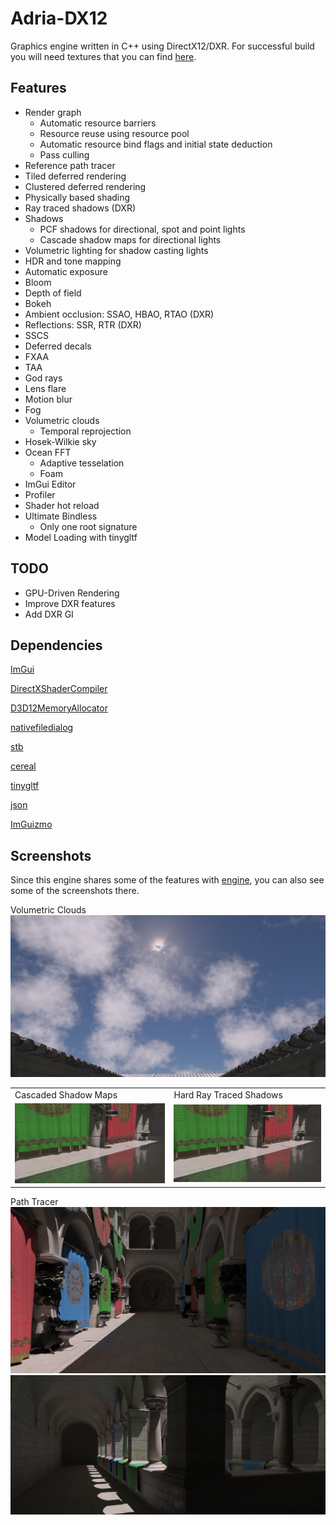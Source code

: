# Adria-DX12

Graphics engine written in C++ using DirectX12/DXR. For successful build you will need textures that you can find [here](https://github.com/mateeeeeee/Adria-DX11/releases/tag/1.0).
## Features
* Render graph
	- Automatic resource barriers
	- Resource reuse using resource pool
	- Automatic resource bind flags and initial state deduction
	- Pass culling
* Reference path tracer 
* Tiled deferred rendering 
* Clustered deferred rendering
* Physically based shading
* Ray traced shadows (DXR)
* Shadows
    - PCF shadows for directional, spot and point lights
    - Cascade shadow maps for directional lights
* Volumetric lighting for shadow casting lights
* HDR and tone mapping
* Automatic exposure
* Bloom
* Depth of field
* Bokeh
* Ambient occlusion: SSAO, HBAO, RTAO (DXR)
* Reflections: SSR, RTR (DXR)
* SSCS
* Deferred decals
* FXAA
* TAA
* God rays
* Lens flare
* Motion blur
* Fog
* Volumetric clouds
    - Temporal reprojection
* Hosek-Wilkie sky
* Ocean FFT
    - Adaptive tesselation
    - Foam
* ImGui Editor
* Profiler
* Shader hot reload
* Ultimate Bindless 
    - Only one root signature 
* Model Loading with tinygltf

## TODO
* GPU-Driven Rendering 
* Improve DXR features
* Add DXR GI

## Dependencies
[ImGui](https://github.com/ocornut/imgui)

[DirectXShaderCompiler](https://github.com/microsoft/DirectXShaderCompiler)

[D3D12MemoryAllocator](https://github.com/GPUOpen-LibrariesAndSDKs/D3D12MemoryAllocator)

[nativefiledialog](https://github.com/mlabbe/nativefiledialog)

[stb](https://github.com/nothings/stb)

[cereal](https://github.com/USCiLab/cereal)

[tinygltf](https://github.com/syoyo/tinygltf)

[json](https://github.com/nlohmann/json)

[ImGuizmo](https://github.com/CedricGuillemet/ImGuizmo)

## Screenshots

Since this engine shares some of the features with [engine](https://github.com/mate286/Adria-DX11), you can also see some of the screenshots there. 


Volumetric Clouds
![alt text](Screenshots/clouds.png "Volumetric clouds") 

<table>
  <tr>
    <td>Cascaded Shadow Maps</td>
     <td>Hard Ray Traced Shadows</td>
     </tr>
  <tr>
    <td><img src="Screenshots/cascades.png"></td>
    <td><img src="Screenshots/raytraced.png"></td>
  </tr>
</table>

Path Tracer
![alt text](Screenshots/pathtracing1.png "Path tracing") 
![alt text](Screenshots/pathtracing2.png "Path tracing") 
